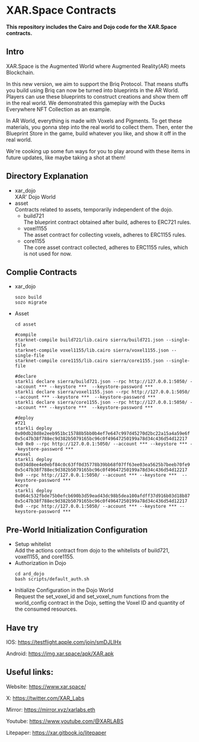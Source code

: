 
# XAR.Space Contracts

**This repository includes the Cairo and Dojo code for the XAR.Space contracts.**

## Intro
XAR.Space is the Augmented World where Augmented Reality(AR) meets Blockchain. 

In this new version, we aim to support the Briq Protocol. That means stuffs you build using Briq can now be turned into blueprints in the AR World. Players can use these blueprints to construct creations and show them off in the real world. We demonstrated this gameplay with the Ducks Everywhere NFT Collection as an example. 

In AR World, everything is made with Voxels and Pigments. To get these materials, you gonna step into the real world to collect them. Then, enter the Blueprint Store in the game, build whatever you like, and show it off in the real world.

We're cooking up some fun ways for you to play around with these items in future updates, like maybe taking a shot at them!


## Directory Explanation
- xar_dojo  
  XAR' Dojo World
- asset  
  Contracts related to assets, temporarily independent of the dojo.  
  - build721  
  The blueprint contract obtained after build, adheres to ERC721 rules.
  - voxel1155  
  The asset contract for collecting voxels, adheres to ERC1155 rules.
  - core1155  
  The core asset contract collected, adheres to ERC1155 rules, which is not used for now.
## Complie Contracts
- xar_dojo
  ```
  sozo build
  sozo migrate
  ```
- Asset
  ```
  cd asset
  
  #compile
  starknet-compile build721/lib.cairo sierra/build721.json --single-file
  starknet-compile voxel1155/lib.cairo sierra/voxel1155.json --single-file
  starknet-compile core1155/lib.cairo sierra/core1155.json --single-file

  #declare
  starkli declare sierra/build721.json --rpc http://127.0.0.1:5050/ --account *** --keystore ***  --keystore-password ***
  starkli declare sierra/voxel1155.json --rpc http://127.0.0.1:5050/ --account *** --keystore ***  --keystore-password ***
  starkli declare sierra/core1155.json --rpc http://127.0.0.1:5050/ --account *** --keystore ***  --keystore-password ***

  #deploy
  #721
  starkli deploy 0x00db28d8e2eeb951bc15788b5bb0b4ef7e647c997d45270d2bc22a15a4a59e6f 0x5c47b38f788ec9d382b5079165bc96c0f49647250199a78d34c436d54d12217 0x0 0x0 --rpc http://127.0.0.1:5050/ --account *** --keystore *** --keystore-password ***
  #voxel
  starkli deploy 0x034d8ee4e0ebf84c0c63ff0d35778b39bb68f07ff63ee03ea5625b7beeb70fe9 0x5c47b38f788ec9d382b5079165bc96c0f49647250199a78d34c436d54d12217 0x0 --rpc http://127.0.0.1:5050/ --account *** --keystore ***  --keystore-password ***
  #core
  starkli deploy 0x064c532fbde75b0efcb690b3d59ead43dc98b5dea100afdff37d916b03d18b87 0x5c47b38f788ec9d382b5079165bc96c0f49647250199a78d34c436d54d12217 0x0 --rpc http://127.0.0.1:5050/ --account *** --keystore *** --keystore-password ***
  ```
## Pre-World Initialization Configuration
- Setup whitelist  
  Add the actions contract from dojo to the whitelists of build721, voxel1155, and core1155.
- Authorization in Dojo  
  ```
  cd ard_dojo
  bash scripts/default_auth.sh
  ```
- Initialize Configuration in the Dojo World  
  Request the set_voxel_id and set_voxel_num functions from the world_config contract in the Dojo, setting the Voxel ID and quantity of the consumed resources.

## Have try
IOS: https://testflight.apple.com/join/smDJLIHx

Android: https://img.xar.space/apk/XAR.apk

## Useful links:
Website: https://www.xar.space/

X: https://twitter.com/XAR_Labs

Mirror: https://mirror.xyz/xarlabs.eth

Youtube: https://www.youtube.com/@XARLABS

Litepaper: https://xar.gitbook.io/litepaper


